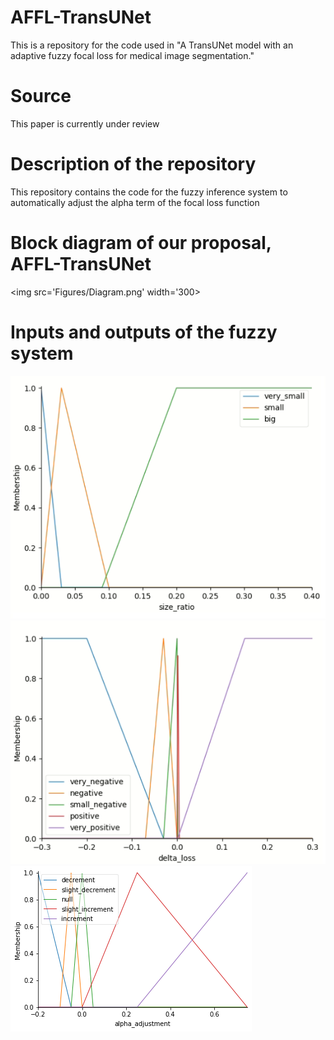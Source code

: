 # AFFL-TransUNet
This is a repository for the code used in "A TransUNet model with an adaptive fuzzy focal loss for medical image segmentation."
# Source
This paper is currently under review 

# Description of the repository
This repository contains the code for the fuzzy inference system to automatically adjust the alpha term of the focal loss function 

# Block diagram of our proposal, AFFL-TransUNet
<img src='Figures/Diagram.png' width='300>

# Inputs and outputs of the fuzzy system
![Alt Text](Figures/FuzzyInput1.png) 
![Alt Text](Figures/FuzzyInput2.png) 
![Alt Text](Figures/FuzzyOutput.png) 
